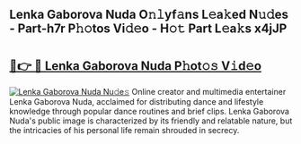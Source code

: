 ## Lenka Gaborova Nuda O𝚗𝚕yf𝚊ns L𝚎a𝚔ed N𝚞𝚍es - Part-h7r P𝚑𝚘tos Vi𝚍𝚎o - H𝚘𝚝 Part L𝚎a𝚔s x4jJP

# <h2><a href="http://kfezu0g.oniu.top/?m=Lenka+Gaborova+Nuda">🔗👉 🔴 Lenka Gaborova Nuda P𝚑ot𝚘𝚜 V𝚒d𝚎o</a></h2>

[![Lenka Gaborova Nuda Nu𝚍e𝚜](https://i.imgur.com/0qMVB7G.gif)](http://kfezu0g.oniu.top/?m=Lenka+Gaborova+Nuda)
Online creator and multimedia entertainer Lenka Gaborova Nuda, acclaimed for distributing dance and lifestyle knowledge through popular dance routines and brief clips. Lenka Gaborova Nuda's public image is characterized by its friendly and relatable nature, but the intricacies of his personal life remain shrouded in secrecy.  
